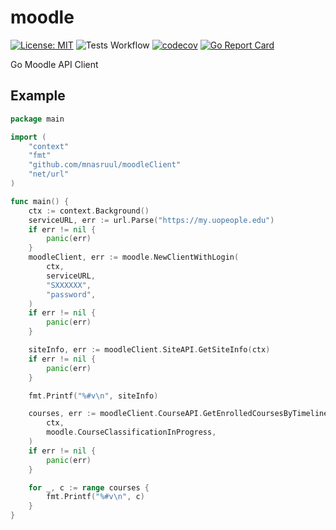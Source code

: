 # moodle

[![License: MIT](https://img.shields.io/badge/License-MIT-blue.svg)](./LICENSE)
![Tests Workflow](https://github.com/mnasruul/moodleClient/workflows/Tests/badge.svg)
[![codecov](https://codecov.io/gh/k-yomo/moodle/branch/main/graph/badge.svg)](https://codecov.io/gh/k-yomo/moodle)
[![Go Report Card](https://goreportcard.com/badge/k-yomo/moodle)](https://goreportcard.com/report/k-yomo/moodle)

Go Moodle API Client

## Example

```go
package main

import (
	"context"
	"fmt"
	"github.com/mnasruul/moodleClient"
	"net/url"
)

func main() {
	ctx := context.Background()
	serviceURL, err := url.Parse("https://my.uopeople.edu")
	if err != nil {
		panic(err)
	}
	moodleClient, err := moodle.NewClientWithLogin(
		ctx,
		serviceURL,
		"SXXXXXX",
		"password",
	)
	if err != nil {
		panic(err)
	}

	siteInfo, err := moodleClient.SiteAPI.GetSiteInfo(ctx)
	if err != nil {
		panic(err)
	}

	fmt.Printf("%#v\n", siteInfo)

	courses, err := moodleClient.CourseAPI.GetEnrolledCoursesByTimelineClassification(
		ctx,
		moodle.CourseClassificationInProgress,
	)
	if err != nil {
		panic(err)
	}

	for _, c := range courses {
		fmt.Printf("%#v\n", c)
	}
}
```